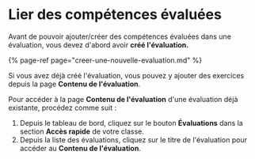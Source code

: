 # Lier des compétences évaluées

Avant de pouvoir ajouter/créer des compétences évaluées dans une évaluation, vous devez d'abord avoir **créé l'évaluation.**

{% page-ref page="creer-une-nouvelle-evaluation.md" %}

Si vous avez déjà créé l'évaluation, vous pouvez y ajouter des exercices depuis la page **Contenu de l'évaluation**.

Pour accéder à la page **Contenu de l'évaluation** d'une évaluation déjà existante, procédez comme suit :

1. Depuis le tableau de bord, cliquez sur le bouton **Évaluations** dans la section **Accès rapide** de votre classe.
2. Depuis la liste des évaluations, cliquez sur le titre de l'évaluation pour accéder au **Contenu de l'évaluation**.

